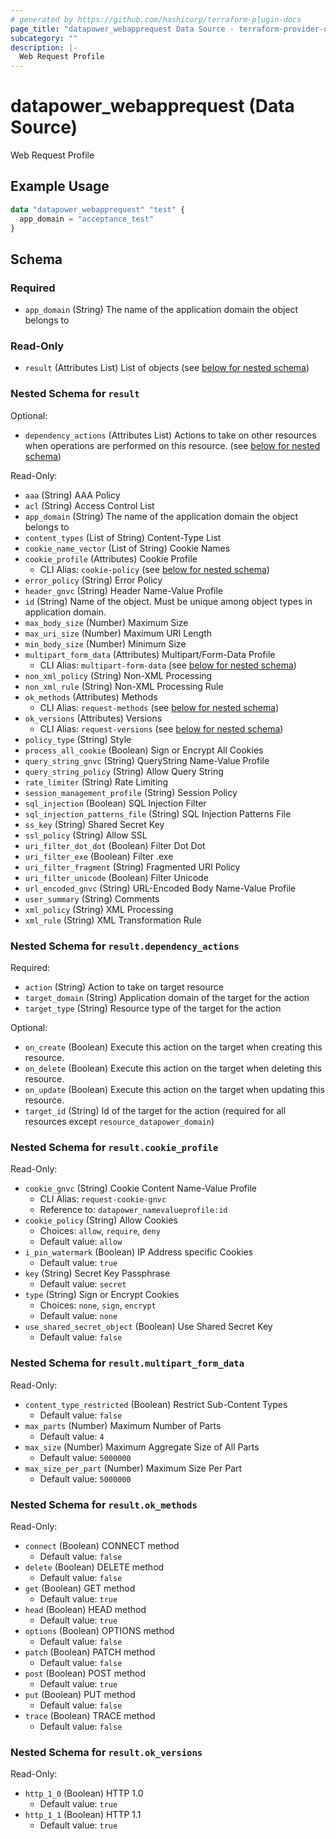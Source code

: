 ```yaml
---
# generated by https://github.com/hashicorp/terraform-plugin-docs
page_title: "datapower_webapprequest Data Source - terraform-provider-datapower"
subcategory: ""
description: |-
  Web Request Profile
---
```


# datapower_webapprequest (Data Source)

Web Request Profile

## Example Usage

```terraform
data "datapower_webapprequest" "test" {
  app_domain = "acceptance_test"
}
```

<!-- schema generated by tfplugindocs -->
## Schema

### Required

- `app_domain` (String) The name of the application domain the object belongs to

### Read-Only

- `result` (Attributes List) List of objects (see [below for nested schema](#nestedatt--result))

<a id="nestedatt--result"></a>
### Nested Schema for `result`

Optional:

- `dependency_actions` (Attributes List) Actions to take on other resources when operations are performed on this resource. (see [below for nested schema](#nestedatt--result--dependency_actions))

Read-Only:

- `aaa` (String) AAA Policy
- `acl` (String) Access Control List
- `app_domain` (String) The name of the application domain the object belongs to
- `content_types` (List of String) Content-Type List
- `cookie_name_vector` (List of String) Cookie Names
- `cookie_profile` (Attributes) Cookie Profile
  - CLI Alias: `cookie-policy` (see [below for nested schema](#nestedatt--result--cookie_profile))
- `error_policy` (String) Error Policy
- `header_gnvc` (String) Header Name-Value Profile
- `id` (String) Name of the object. Must be unique among object types in application domain.
- `max_body_size` (Number) Maximum Size
- `max_uri_size` (Number) Maximum URI Length
- `min_body_size` (Number) Minimum Size
- `multipart_form_data` (Attributes) Multipart/Form-Data Profile
  - CLI Alias: `multipart-form-data` (see [below for nested schema](#nestedatt--result--multipart_form_data))
- `non_xml_policy` (String) Non-XML Processing
- `non_xml_rule` (String) Non-XML Processing Rule
- `ok_methods` (Attributes) Methods
  - CLI Alias: `request-methods` (see [below for nested schema](#nestedatt--result--ok_methods))
- `ok_versions` (Attributes) Versions
  - CLI Alias: `request-versions` (see [below for nested schema](#nestedatt--result--ok_versions))
- `policy_type` (String) Style
- `process_all_cookie` (Boolean) Sign or Encrypt All Cookies
- `query_string_gnvc` (String) QueryString Name-Value Profile
- `query_string_policy` (String) Allow Query String
- `rate_limiter` (String) Rate Limiting
- `session_management_profile` (String) Session Policy
- `sql_injection` (Boolean) SQL Injection Filter
- `sql_injection_patterns_file` (String) SQL Injection Patterns File
- `ss_key` (String) Shared Secret Key
- `ssl_policy` (String) Allow SSL
- `uri_filter_dot_dot` (Boolean) Filter Dot Dot
- `uri_filter_exe` (Boolean) Filter .exe
- `uri_filter_fragment` (String) Fragmented URI Policy
- `uri_filter_unicode` (Boolean) Filter Unicode
- `url_encoded_gnvc` (String) URL-Encoded Body Name-Value Profile
- `user_summary` (String) Comments
- `xml_policy` (String) XML Processing
- `xml_rule` (String) XML Transformation Rule

<a id="nestedatt--result--dependency_actions"></a>
### Nested Schema for `result.dependency_actions`

Required:

- `action` (String) Action to take on target resource
- `target_domain` (String) Application domain of the target for the action
- `target_type` (String) Resource type of the target for the action

Optional:

- `on_create` (Boolean) Execute this action on the target when creating this resource.
- `on_delete` (Boolean) Execute this action on the target when deleting this resource.
- `on_update` (Boolean) Execute this action on the target when updating this resource.
- `target_id` (String) Id of the target for the action (required for all resources except `resource_datapower_domain`)


<a id="nestedatt--result--cookie_profile"></a>
### Nested Schema for `result.cookie_profile`

Read-Only:

- `cookie_gnvc` (String) Cookie Content Name-Value Profile
  - CLI Alias: `request-cookie-gnvc`
  - Reference to: `datapower_namevalueprofile:id`
- `cookie_policy` (String) Allow Cookies
  - Choices: `allow`, `require`, `deny`
  - Default value: `allow`
- `i_pin_watermark` (Boolean) IP Address specific Cookies
  - Default value: `true`
- `key` (String) Secret Key Passphrase
  - Default value: `secret`
- `type` (String) Sign or Encrypt Cookies
  - Choices: `none`, `sign`, `encrypt`
  - Default value: `none`
- `use_shared_secret_object` (Boolean) Use Shared Secret Key
  - Default value: `false`


<a id="nestedatt--result--multipart_form_data"></a>
### Nested Schema for `result.multipart_form_data`

Read-Only:

- `content_type_restricted` (Boolean) Restrict Sub-Content Types
  - Default value: `false`
- `max_parts` (Number) Maximum Number of Parts
  - Default value: `4`
- `max_size` (Number) Maximum Aggregate Size of All Parts
  - Default value: `5000000`
- `max_size_per_part` (Number) Maximum Size Per Part
  - Default value: `5000000`


<a id="nestedatt--result--ok_methods"></a>
### Nested Schema for `result.ok_methods`

Read-Only:

- `connect` (Boolean) CONNECT method
  - Default value: `false`
- `delete` (Boolean) DELETE method
  - Default value: `false`
- `get` (Boolean) GET method
  - Default value: `true`
- `head` (Boolean) HEAD method
  - Default value: `true`
- `options` (Boolean) OPTIONS method
  - Default value: `false`
- `patch` (Boolean) PATCH method
  - Default value: `false`
- `post` (Boolean) POST method
  - Default value: `true`
- `put` (Boolean) PUT method
  - Default value: `false`
- `trace` (Boolean) TRACE method
  - Default value: `false`


<a id="nestedatt--result--ok_versions"></a>
### Nested Schema for `result.ok_versions`

Read-Only:

- `http_1_0` (Boolean) HTTP 1.0
  - Default value: `true`
- `http_1_1` (Boolean) HTTP 1.1
  - Default value: `true`
